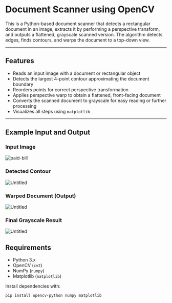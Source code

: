 # Document Scanner using OpenCV

This is a Python-based document scanner that detects a rectangular document in an image, extracts it by performing a perspective transform, and outputs a flattened, grayscale scanned version. The algorithm detects edges, finds contours, and warps the document to a top-down view.

---

## Features

- Reads an input image with a document or rectangular object  
- Detects the largest 4-point contour approximating the document boundary  
- Reorders points for correct perspective transformation  
- Applies perspective warp to obtain a flattened, front-facing document  
- Converts the scanned document to grayscale for easy reading or further processing  
- Visualizes all steps using `matplotlib`

---

## Example Input and Output

### Input Image
![paid-bill](https://github.com/user-attachments/assets/1e51b57a-4e06-4b10-bd64-adcad0d3f68e)


### Detected Contour
![Untitled](https://github.com/user-attachments/assets/63771a43-2c58-4f04-88ca-a76aa3865ff1)


### Warped Document (Output)
![Untitled](https://github.com/user-attachments/assets/522de5a6-2ddb-48ae-81e1-de18779f2743)


### Final Grayscale Result
![Untitled](https://github.com/user-attachments/assets/ac2b6acd-e289-4f7e-9b01-77dccffc2d02)



## Requirements

- Python 3.x  
- OpenCV (`cv2`)  
- NumPy (`numpy`)  
- Matplotlib (`matplotlib`)

Install dependencies with:

```bash
pip install opencv-python numpy matplotlib

